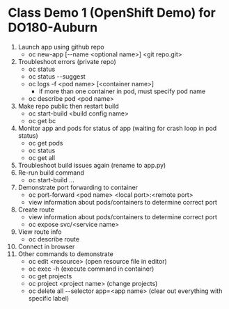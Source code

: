 # Class Demo 1 (OpenShift Demo) for DO180-Auburn

1. Launch app using github repo
   - oc new-app [--name \<optional name\>] \<git repo.git\>
2. Troubleshoot errors (private repo)
   - oc status
   - oc status --suggest
   - oc logs -f \<pod name\> [\<container name\>]
     - if more than one container in pod, must specify pod name
   - oc describe pod \<pod name\>
3. Make repo public then restart build
   - oc start-build \<build config name\>
   - oc get bc
4. Monitor app and pods for status of app (waiting for crash loop in pod status)
   - oc get pods
   - oc status
   - oc get all
5. Troubleshoot build issues again (rename to app.py)
6. Re-run build command
   - oc start-build ...
7. Demonstrate port forwarding to container
   - oc port-forward \<pod name\> \<local port\>:\<remote port\>
   - view information about pods/containers to determine correct port
8. Create route
   - view information about pods/containers to determine correct port
   - oc expose svc/\<service name\>
9. View route info
   - oc describe route
10. Connect in browser
11. Other commands to demonstrate
    - oc edit \<resource\> (open resource file in editor)
    - oc exec -h (execute command in container)
    - oc get projects
    - oc project \<project name\> (change projects)
    - oc delete all --selector app=\<app name\> (clear out everything with specific label)
